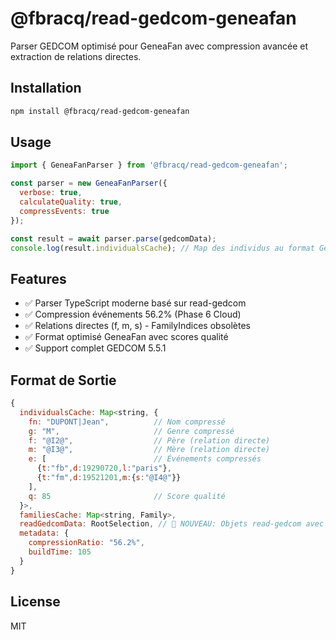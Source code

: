 # @fbracq/read-gedcom-geneafan

Parser GEDCOM optimisé pour GeneaFan avec compression avancée et extraction de relations directes.

## Installation

```bash
npm install @fbracq/read-gedcom-geneafan
```

## Usage

```javascript
import { GeneaFanParser } from '@fbracq/read-gedcom-geneafan';

const parser = new GeneaFanParser({
  verbose: true,
  calculateQuality: true,
  compressEvents: true
});

const result = await parser.parse(gedcomData);
console.log(result.individualsCache); // Map des individus au format GeneaFan
```

## Features

- ✅ Parser TypeScript moderne basé sur read-gedcom
- ✅ Compression événements 56.2% (Phase 6 Cloud) 
- ✅ Relations directes (f, m, s) - FamilyIndices obsolètes
- ✅ Format optimisé GeneaFan avec scores qualité
- ✅ Support complet GEDCOM 5.5.1

## Format de Sortie

```javascript
{
  individualsCache: Map<string, {
    fn: "DUPONT|Jean",          // Nom compressé
    g: "M",                     // Genre compressé
    f: "@I2@",                  // Père (relation directe)
    m: "@I3@",                  // Mère (relation directe)
    e: [                        // Événements compressés
      {t:"fb",d:19290720,l:"paris"},
      {t:"fm",d:19521201,m:{s:"@I4@"}}
    ],
    q: 85                       // Score qualité
  }>,
  familiesCache: Map<string, Family>,
  readGedcomData: RootSelection, // 🚀 NOUVEAU: Objets read-gedcom avec APIs natives
  metadata: {
    compressionRatio: "56.2%",
    buildTime: 105
  }
}
```

## License

MIT
